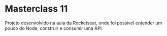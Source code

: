 # Masterclass 11

Projeto desenvolvido na aula da Rocketseat, onde foi possível entender um pouco do Node, construir e consumir uma API.
